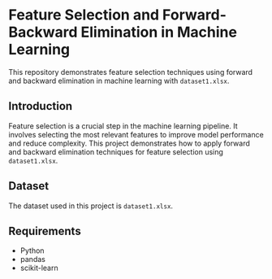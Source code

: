 # Feature Selection and Forward-Backward Elimination in Machine Learning

This repository demonstrates feature selection techniques using forward and backward elimination in machine learning with `dataset1.xlsx`.

## Introduction

Feature selection is a crucial step in the machine learning pipeline. It involves selecting the most relevant features to improve model performance and reduce complexity. This project demonstrates how to apply forward and backward elimination techniques for feature selection using `dataset1.xlsx`.

## Dataset

The dataset used in this project is `dataset1.xlsx`. 

## Requirements

- Python 
- pandas
- scikit-learn

